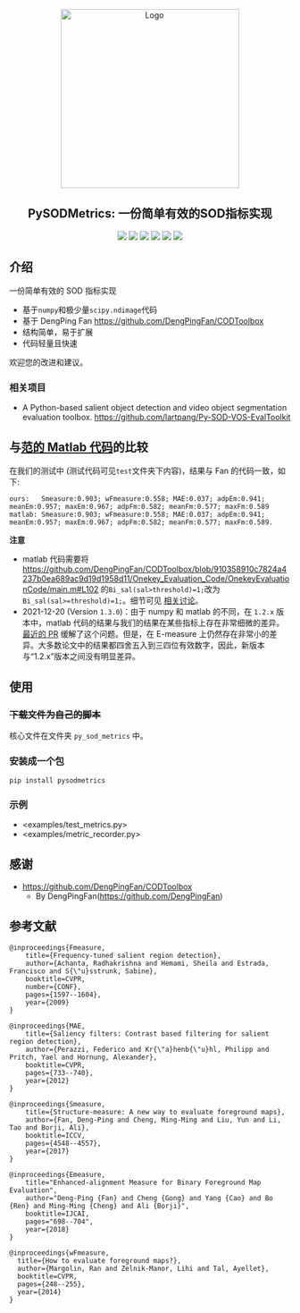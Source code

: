 <div align="center">
  <img src="https://github.com/lartpang/PySODMetrics/blob/main/images/logo.png?raw=true" alt="Logo" width="320" height="auto">
  </br>
  <h2>PySODMetrics: 一份简单有效的SOD指标实现</h2>
  <a href="./readme.md"><img src="https://img.shields.io/badge/README-English-blue"></a>
  <img src="https://img.shields.io/pypi/v/pysodmetrics">
  <img src="https://img.shields.io/pypi/dm/pysodmetrics?label=pypi%20downloads&logo=PyPI&logoColor=white">
  <img src="https://img.shields.io/github/last-commit/lartpang/PySODMetrics">
  <img src="https://img.shields.io/github/last-commit/lartpang/PySODMetrics">
  <img src="https://img.shields.io/github/release-date/lartpang/PySODMetrics">
</div>

## 介绍

一份简单有效的 SOD 指标实现

- 基于`numpy`和极少量`scipy.ndimage`代码
- 基于 DengPing Fan <https://github.com/DengPingFan/CODToolbox>
- 结构简单，易于扩展
- 代码轻量且快速

欢迎您的改进和建议。

### 相关项目

- A Python-based salient object detection and video object segmentation evaluation toolbox. <https://github.com/lartpang/Py-SOD-VOS-EvalToolkit>

## 与[范的 Matlab 代码](https://github.com/DengPingFan/CODToolbox)的比较

在我们的测试中 (测试代码可见`test`文件夹下内容)，结果与 Fan 的代码一致，如下:

```text
ours:   Smeasure:0.903; wFmeasure:0.558; MAE:0.037; adpEm:0.941; meanEm:0.957; maxEm:0.967; adpFm:0.582; meanFm:0.577; maxFm:0.589
matlab: Smeasure:0.903; wFmeasure:0.558; MAE:0.037; adpEm:0.941; meanEm:0.957; maxEm:0.967; adpFm:0.582; meanFm:0.577; maxFm:0.589.
```

**注意**

- matlab 代码需要将<https://github.com/DengPingFan/CODToolbox/blob/910358910c7824a4237b0ea689ac9d19d1958d11/Onekey_Evaluation_Code/OnekeyEvaluationCode/main.m#L102> 的`Bi_sal(sal>threshold)=1;`改为` Bi_sal(sal>=threshold)=1;`。细节可见 [相关讨论](https://github.com/DengPingFan/CODToolbox/issues/1)。
- 2021-12-20 (Version `1.3.0`)：由于 numpy 和 matlab 的不同，在 `1.2.x` 版本中，matlab 代码的结果与我们的结果在某些指标上存在非常细微的差异。[最近的 PR](https://github.com/lartpang/PySODMetrics/pull/3) 缓解了这个问题。但是，在 E-measure 上仍然存在非常小的差异。大多数论文中的结果都四舍五入到三四位有效数字，因此，新版本与“1.2.x”版本之间没有明显差异。

## 使用

### ~~下载文件为自己的脚本~~

核心文件在文件夹 `py_sod_metrics` 中。

### 安装成一个包

```shell script
pip install pysodmetrics
```

### 示例

- <examples/test_metrics.py>
- <examples/metric_recorder.py>

## 感谢

- <https://github.com/DengPingFan/CODToolbox>
  - By DengPingFan(<https://github.com/DengPingFan>)

## 参考文献

```text
@inproceedings{Fmeasure,
    title={Frequency-tuned salient region detection},
    author={Achanta, Radhakrishna and Hemami, Sheila and Estrada, Francisco and S{\"u}sstrunk, Sabine},
    booktitle=CVPR,
    number={CONF},
    pages={1597--1604},
    year={2009}
}

@inproceedings{MAE,
    title={Saliency filters: Contrast based filtering for salient region detection},
    author={Perazzi, Federico and Kr{\"a}henb{\"u}hl, Philipp and Pritch, Yael and Hornung, Alexander},
    booktitle=CVPR,
    pages={733--740},
    year={2012}
}

@inproceedings{Smeasure,
    title={Structure-measure: A new way to evaluate foreground maps},
    author={Fan, Deng-Ping and Cheng, Ming-Ming and Liu, Yun and Li, Tao and Borji, Ali},
    booktitle=ICCV,
    pages={4548--4557},
    year={2017}
}

@inproceedings{Emeasure,
    title="Enhanced-alignment Measure for Binary Foreground Map Evaluation",
    author="Deng-Ping {Fan} and Cheng {Gong} and Yang {Cao} and Bo {Ren} and Ming-Ming {Cheng} and Ali {Borji}",
    booktitle=IJCAI,
    pages="698--704",
    year={2018}
}

@inproceedings{wFmeasure,
  title={How to evaluate foreground maps?},
  author={Margolin, Ran and Zelnik-Manor, Lihi and Tal, Ayellet},
  booktitle=CVPR,
  pages={248--255},
  year={2014}
}
```
